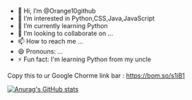 - 👋 Hi, I’m @Orange10github
- 👀 I’m interested in Python,CSS,Java,JavaScript
- 🌱 I’m currently learning Python
- 💞️ I’m looking to collaborate on ...
- 📫 How to reach me ...
- 😄 Pronouns: ...
- ⚡ Fun fact: I'm learning Python from my uncle

<!---
Orange10github/Orange10github is a ✨ special ✨ repository because its `README.md` (this file) appears on your GitHub profile.
You can click the Preview link to take a look at your changes.
--->
Copy this to ur Google Chorme link bar : https://bom.so/s1iB1

[![Anurag's GitHub stats](https://github-readme-stats.vercel.app/api?username=anuraghazra)](https://github.com/anuraghazra/github-readme-stats)
